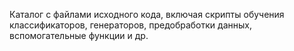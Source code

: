 Каталог с файлами исходного кода, включая скрипты обучения классификаторов, генераторов, предобработки данных,
вспомогательные функции и др.